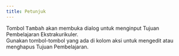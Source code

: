 ```yaml
---
title: Petunjuk
---
```


Tombol <kbd class="kbd">Tambah</kbd> akan membuka dialog untuk menginput Tujuan Pembelajaran Ekstrakurikuler.<br>
Gunakan tombol-tombol yang ada di kolom aksi untuk mengedit atau menghapus Tujuan Pembelajaran.
